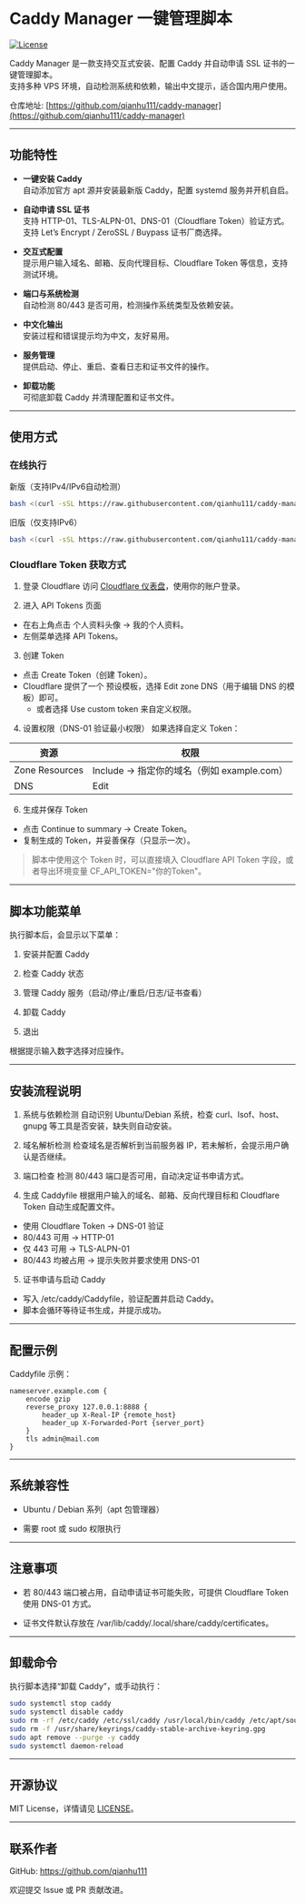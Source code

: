 # Caddy Manager 一键管理脚本

[![License](https://img.shields.io/badge/License-MIT-blue.svg)](LICENSE)

Caddy Manager 是一款支持交互式安装、配置 Caddy 并自动申请 SSL 证书的一键管理脚本。  
支持多种 VPS 环境，自动检测系统和依赖，输出中文提示，适合国内用户使用。

仓库地址: [https://github.com/qianhu111/caddy-manager](https://github.com/qianhu111/caddy-manager)

---

## 功能特性

- **一键安装 Caddy**  
  自动添加官方 apt 源并安装最新版 Caddy，配置 systemd 服务并开机自启。

- **自动申请 SSL 证书**  
  支持 HTTP-01、TLS-ALPN-01、DNS-01（Cloudflare Token）验证方式。  
  支持 Let’s Encrypt / ZeroSSL / Buypass 证书厂商选择。  

- **交互式配置**  
  提示用户输入域名、邮箱、反向代理目标、Cloudflare Token 等信息，支持测试环境。

- **端口与系统检测**  
  自动检测 80/443 是否可用，检测操作系统类型及依赖安装。

- **中文化输出**  
  安装过程和错误提示均为中文，友好易用。

- **服务管理**  
  提供启动、停止、重启、查看日志和证书文件的操作。

- **卸载功能**  
  可彻底卸载 Caddy 并清理配置和证书文件。

---

## 使用方式

### 在线执行

新版（支持IPv4/IPv6自动检测）

```bash
bash <(curl -sSL https://raw.githubusercontent.com/qianhu111/caddy-manager/main/main.sh)
```

旧版（仅支持IPv6）

```bash
bash <(curl -sSL https://raw.githubusercontent.com/qianhu111/caddy-manager/main/caddy-manager.sh)
```

### Cloudflare Token 获取方式

1. 登录 Cloudflare
访问 [Cloudflare 仪表盘](https://dash.cloudflare.com)，使用你的账户登录。

2. 进入 API Tokens 页面
  * 在右上角点击 个人资料头像 → 我的个人资料。
  * 左侧菜单选择 API Tokens。

3. 创建 Token
  * 点击 Create Token（创建 Token）。
  * Cloudflare 提供了一个 预设模板，选择 Edit zone DNS（用于编辑 DNS 的模板）即可。
    * 或者选择 Use custom token 来自定义权限。

4. 设置权限（DNS-01 验证最小权限）
如果选择自定义 Token：

| 资源 | 权限 |
|---|---|
| Zone Resources | Include → 指定你的域名（例如 example.com） |
| DNS | Edit |

6. 生成并保存 Token
  * 点击 Continue to summary → Create Token。
  * 复制生成的 Token，并妥善保存（只显示一次）。
  > 脚本中使用这个 Token 时，可以直接填入 Cloudflare API Token 字段，或者导出环境变量 CF_API_TOKEN="你的Token"。

---

## 脚本功能菜单

执行脚本后，会显示以下菜单：

1. 安装并配置 Caddy

2. 检查 Caddy 状态

3. 管理 Caddy 服务（启动/停止/重启/日志/证书查看）

4. 卸载 Caddy

5. 退出

根据提示输入数字选择对应操作。

---

## 安装流程说明

1. 系统与依赖检测
  自动识别 Ubuntu/Debian 系统，检查 curl、lsof、host、gnupg 等工具是否安装，缺失则自动安装。

2. 域名解析检测
  检查域名是否解析到当前服务器 IP，若未解析，会提示用户确认是否继续。

3. 端口检查
  检测 80/443 端口是否可用，自动决定证书申请方式。

4. 生成 Caddyfile
  根据用户输入的域名、邮箱、反向代理目标和 Cloudflare Token 自动生成配置文件。
  * 使用 Cloudflare Token → DNS-01 验证
  * 80/443 可用 → HTTP-01
  * 仅 443 可用 → TLS-ALPN-01
  * 80/443 均被占用 → 提示失败并要求使用 DNS-01
5. 证书申请与启动 Caddy
  * 写入 /etc/caddy/Caddyfile，验证配置并启动 Caddy。
  * 脚本会循环等待证书生成，并提示成功。

---

## 配置示例

Caddyfile 示例：

```caddyfile
nameserver.example.com {
    encode gzip
    reverse_proxy 127.0.0.1:8888 {
        header_up X-Real-IP {remote_host}
        header_up X-Forwarded-Port {server_port}
    }
    tls admin@mail.com
}
```

---

## 系统兼容性

* Ubuntu / Debian 系列（apt 包管理器）

* 需要 root 或 sudo 权限执行

---

## 注意事项

* 若 80/443 端口被占用，自动申请证书可能失败，可提供 Cloudflare Token 使用 DNS-01 方式。

* 证书文件默认存放在 /var/lib/caddy/.local/share/caddy/certificates。

---

## 卸载命令

执行脚本选择“卸载 Caddy”，或手动执行：

```bash
sudo systemctl stop caddy
sudo systemctl disable caddy
sudo rm -rf /etc/caddy /etc/ssl/caddy /usr/local/bin/caddy /etc/apt/sources.list.d/caddy-stable.list
sudo rm -f /usr/share/keyrings/caddy-stable-archive-keyring.gpg
sudo apt remove --purge -y caddy
sudo systemctl daemon-reload
```

---

## 开源协议

MIT License，详情请见 [LICENSE](https://github.com/qianhu111/caddy-manager/blob/7dbbffa389c11f90feef9fc2c1e97469beb432c7/LICENSE)。

---

## 联系作者

GitHub: https://github.com/qianhu111

欢迎提交 Issue 或 PR 贡献改进。
